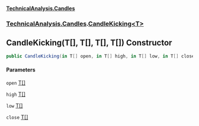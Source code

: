 #### [TechnicalAnalysis.Candles](TechnicalAnalysis.Candles.md 'TechnicalAnalysis.Candles')
### [TechnicalAnalysis.Candles](TechnicalAnalysis.Candles.md#TechnicalAnalysis.Candles 'TechnicalAnalysis.Candles').[CandleKicking&lt;T&gt;](CandleKicking_T_.md 'TechnicalAnalysis.Candles.CandleKicking<T>')

## CandleKicking(T[], T[], T[], T[]) Constructor

```csharp
public CandleKicking(in T[] open, in T[] high, in T[] low, in T[] close);
```
#### Parameters

<a name='TechnicalAnalysis.Candles.CandleKicking_T_.CandleKicking(T[],T[],T[],T[]).open'></a>

`open` [T](CandleKicking_T_.md#TechnicalAnalysis.Candles.CandleKicking_T_.T 'TechnicalAnalysis.Candles.CandleKicking<T>.T')[[]](https://docs.microsoft.com/en-us/dotnet/api/System.Array 'System.Array')

<a name='TechnicalAnalysis.Candles.CandleKicking_T_.CandleKicking(T[],T[],T[],T[]).high'></a>

`high` [T](CandleKicking_T_.md#TechnicalAnalysis.Candles.CandleKicking_T_.T 'TechnicalAnalysis.Candles.CandleKicking<T>.T')[[]](https://docs.microsoft.com/en-us/dotnet/api/System.Array 'System.Array')

<a name='TechnicalAnalysis.Candles.CandleKicking_T_.CandleKicking(T[],T[],T[],T[]).low'></a>

`low` [T](CandleKicking_T_.md#TechnicalAnalysis.Candles.CandleKicking_T_.T 'TechnicalAnalysis.Candles.CandleKicking<T>.T')[[]](https://docs.microsoft.com/en-us/dotnet/api/System.Array 'System.Array')

<a name='TechnicalAnalysis.Candles.CandleKicking_T_.CandleKicking(T[],T[],T[],T[]).close'></a>

`close` [T](CandleKicking_T_.md#TechnicalAnalysis.Candles.CandleKicking_T_.T 'TechnicalAnalysis.Candles.CandleKicking<T>.T')[[]](https://docs.microsoft.com/en-us/dotnet/api/System.Array 'System.Array')